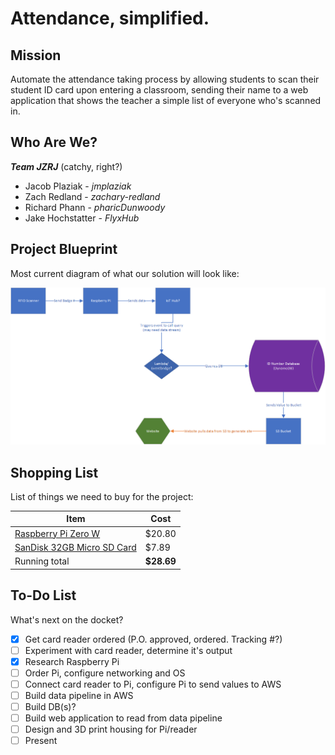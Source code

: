 # Attendance, simplified.

## Mission

Automate the attendance taking process by allowing students to scan their student ID card upon entering a classroom, sending their name to a web application that shows the teacher a simple list of everyone who's scanned in.

## Who Are We?

 ***Team JZRJ*** (catchy, right?)
 - Jacob Plaziak - *jmplaziak*
 - Zach Redland - *zachary-redland*
 - Richard Phann - *pharicDunwoody*
 - Jake Hochstatter - *FlyxHub*

## Project Blueprint

Most current diagram of what our solution will look like:

![Current project diagram](Capstone_Diagram.png)

## Shopping List

List of things we need to buy for the project:

| Item | Cost |
|-|-|
|[Raspberry Pi Zero W](https://www.amazon.com/Raspberry-Pi-Zero-Wireless-model/dp/B06XFZC3BX/ref=asc_df_B06XFZC3BX/?tag=hyprod-20&linkCode=df0&hvadid=312363697617&hvpos=&hvnetw=g&hvrand=12255993669550297530&hvpone=&hvptwo=&hvqmt=&hvdev=c&hvdvcmdl=&hvlocint=&hvlocphy=9019669&hvtargid=pla-405706373744&psc=1&mcid=7c324a0a86243324915c51bfb077f963&tag=&ref=&adgrpid=61916342293&hvpone=&hvptwo=&hvadid=312363697617&hvpos=&hvnetw=g&hvrand=12255993669550297530&hvqmt=&hvdev=c&hvdvcmdl=&hvlocint=&hvlocphy=9019669&hvtargid=pla-405706373744&gclid=Cj0KCQiAqsitBhDlARIsAGMR1Rh3R2iQx6Wp9i3mGJZ7Fr_0tgGDG1drqlVJABb0oX2EUVb8bdxf-iMaAvdREALw_wcB)| $20.80 |
|[SanDisk 32GB Micro SD Card](https://www.amazon.com/SanDisk-Ultra-SDSQUNB-032G-GN3MN-UHS-I-microSDHC/dp/B010NE3QHQ/ref=sr_1_21?crid=2G088BBQ62KN5&keywords=microSD+card&qid=1707407180&s=electronics&sprefix=microsd+card%2Celectronics%2C200&sr=1-21) | $7.89 |
|Running total | **$28.69** |

## To-Do List

What's next on the docket?

- [x] Get card reader ordered (P.O. approved, ordered. Tracking #?)
- [ ] Experiment with card reader, determine it's output
- [x] Research Raspberry Pi
- [ ] Order Pi, configure networking and OS
- [ ] Connect card reader to Pi, configure Pi to send values to AWS
- [ ] Build data pipeline in AWS
- [ ] Build DB(s)?
- [ ] Build web application to read from data pipeline
- [ ] Design and 3D print housing for Pi/reader
- [ ] Present
